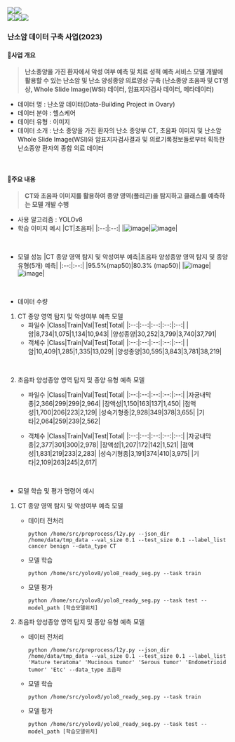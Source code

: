 
<img src="https://img.shields.io/badge/Linux-FCC624?style=for-the-badge&logo=linux&logoColor=white"><img src="https://img.shields.io/badge/Docker-2496ED?style=for-the-badge&logo=docker&logoColor=white">
<br>
<img src="https://img.shields.io/badge/Python-3776AB?style=for-the-badge&logo=python&logoColor=white"><img src="https://img.shields.io/badge/PyTorch-EE4C2C?style=for-the-badge&logo=pytorch&logoColor=white"><img src="https://img.shields.io/badge/OpenCV-5C3EE8?style=for-the-badge&logo=opencv&logoColor=white">

### 난소암 데이터 구축 사업(2023) 

#### 🔔사업 개요
 > **난소종양을 가진 환자에서 악성 여부 예측 및 치료 성적 예측 서비스 모델 개발에 활용할 수 있는 난소암 및 난소 양성종양 의료영상 구축
(난소종양 초음파 및 CT영상, Whole Slide Image(WSI) 데이터, 암표지자검사 데이터, 메타데이터)**
- 데이터 명 : 난소암 데이터(Data-Building Project in Ovary)
- 데이터 분야 : 헬스케어
- 데이터 유형 : 이미지
- 데이터 소개 : 난소 종양을 가진 환자의 난소 종양부 CT, 초음파 이미지 및 난소암 Whole Slide Image(WSI)와 암표지자검사결과 및 의료기록정보들로부터 획득한 난소종양 환자의 종합 의료 데이터


<br>

#### 🔔주요 내용

 > **CT와 초음파 이미지를 활용하여 종양 영역(폴리곤)을 탐지하고 클래스를 예측하는 모델 개발 수행**
- 사용 알고리즘 : YOLOv8
- 학습 이미지 예시
  |CT|초음파|
  |:--:|:--:|
  |![image](https://github.com/JJIIYYUUNN/Ovarian/assets/125724830/0c38ffe0-e013-4177-b4b7-f7ccc88026b1)|![image](https://github.com/JJIIYYUUNN/Ovarian/assets/125724830/b3e5c758-4b29-45cd-a774-924a4db4d18d)|

<br>

- 모델 성능
  |CT 종양 영역 탐지 및 악성여부 예측|초음파 양성종양 영역 탐지 및 종양 유형(5개) 예측|
  |:--:|:--:|
  |95.5%(map50)|80.3% (map50)|
  |![image](https://github.com/JJIIYYUUNN/Ovarian/assets/125724830/ac2e6100-fce3-47a8-90d9-2b49caa104b7)|![image](https://github.com/JJIIYYUUNN/Ovarian/assets/125724830/a342411e-1d48-4e19-b3c9-ba600c556366)|


<br>

- 데이터 수량
 1. CT 종양 영역 탐지 및 악성여부 예측 모델
    + 파일수
      |Class|Train|Val|Test|Total|
      |:--:|:--:|:--:|:--:|:--:|
      |암|8,734|1,075|1,134|10,943|
      |양성종양|30,252|3,799|3,740|37,791|
    + 객체수
      |Class|Train|Val|Test|Total|
      |:--:|:--:|:--:|:--:|:--:|
      |암|10,409|1,285|1,335|13,029|
      |양성종양|30,595|3,843|3,781|38,219|

<br>
      
 2. 초음파 양성종양 영역 탐지 및 종양 유형 예측 모델
    + 파일수
      |Class|Train|Val|Test|Total|
      |:--:|:--:|:--:|:--:|:--:|
      |자궁내막종|2,366|299|299|2,964|
      |장액성|1,150|163|137|1,450|
      |점액성|1,700|206|223|2,129|
      |성숙기형종|2,928|349|378|3,655|
      |기타|2,064|259|239|2,562|
      
    + 객체수
      |Class|Train|Val|Test|Total|
      |:--:|:--:|:--:|:--:|:--:|
      |자궁내막종|2,377|301|300|2,978|
      |장액성|1,207|172|142|1,521|
      |점액성|1,831|219|233|2,283|
      |성숙기형종|3,191|374|410|3,975|
      |기타|2,109|263|245|2,617|

<br>

 - 모델 학습 및 평가 명령어 예시
 1. CT 종양 영역 탐지 및 악성여부 예측 모델
      + 데이터 전처리
        ```
        python /home/src/preprocess/l2y.py --json_dir /home/data/tmp_data --val_size 0.1 --test_size 0.1 --label_list cancer benign --data_type CT
        ```
      + 모델 학습
        ```
        python /home/src/yolov8/yolo8_ready_seg.py --task train
        ```
      + 모델 평가
        ```
        python /home/src/yolov8/yolo8_ready_seg.py --task test --model_path [학습모델위치]
        ```

 2. 초음파 양성종양 영역 탐지 및 종양 유형 예측 모델
      + 데이터 전처리
        ```
        python /home/src/preprocess/l2y.py --json_dir /home/data/tmp_data --val_size 0.1 --test_size 0.1 --label_list 'Mature teratoma' 'Mucinous tumor' 'Serous tumor' 'Endometrioid tumor' 'Etc' --data_type 초음파
        ```
      + 모델 학습
        ```
        python /home/src/yolov8/yolo8_ready_seg.py --task train
        ```
      + 모델 평가
        ```
        python /home/src/yolov8/yolo8_ready_seg.py --task test --model_path [학습모델위치]
        ```

    
